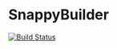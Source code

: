 # SnappyBuilder

[![Build Status](https://travis-ci.org/davidanthoff/SnappyBuilder.svg?branch=master)](https://travis-ci.org/davidanthoff/SnappyBuilder)
